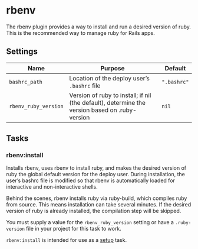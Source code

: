 # rbenv

The rbenv plugin provides a way to install and run a desired version of ruby. This is the recommended way to manage ruby for Rails apps.

## Settings

| Name                 | Purpose                                                                                        | Default     |
| -------------------- | ---------------------------------------------------------------------------------------------- | ----------- |
| `bashrc_path`        | Location of the deploy user’s `.bashrc` file                                                   | `".bashrc"` |
| `rbenv_ruby_version` | Version of ruby to install; if nil (the default), determine the version based on .ruby-version | `nil`       |

## Tasks

### rbenv:install

Installs rbenv, uses rbenv to install ruby, and makes the desired version of ruby the global default version for the deploy user. During installation, the user’s bashrc file is modified so that rbenv is automatically loaded for interactive and non-interactive shells.

Behind the scenes, rbenv installs ruby via ruby-build, which compiles ruby from source. This means installation can take several minutes. If the desired version of ruby is already installed, the compilation step will be skipped.

You must supply a value for the `rbenv_ruby_version` setting or have a `.ruby-version` file in your project for this task to work.

`rbenv:install` is intended for use as a [setup](../commands/setup.md) task.
